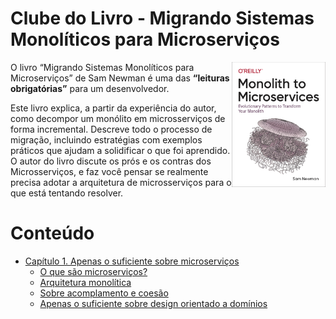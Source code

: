 # Clube do Livro - Migrando Sistemas Monolíticos para Microserviços

<img src=assets/bg-book-monolith-microservices.png align="right" width=150 height=200>

O livro “Migrando Sistemas Monolíticos para Microserviços” de Sam Newman é uma das **“leituras obrigatórias”** para um desenvolvedor.

Este livro explica, a partir da experiência do autor, como decompor um monólito em microsserviços de forma incremental. Descreve todo o processo de migração, incluindo estratégias com exemplos práticos que ajudam a solidificar o que foi aprendido.
O autor do livro discute os prós e os contras dos Microsserviços, e faz você pensar se realmente precisa adotar a arquitetura de microsserviços para o que está tentando resolver.

# Conteúdo

- [Capítulo 1. Apenas o suficiente sobre microserviços](01%20-%20Capitulo/01.md)
  - [O que são microserviços?](01%20-%20Capitulo/02.md)
  - [Arquitetura monolítica](01%20-%20Capitulo/03.md)
  - [Sobre acomplamento e coesão](01%20-%20Capitulo/04.md)
  - [Apenas o suficiente sobre design orientado a domínios](01%20-%20Capitulo/05.md)